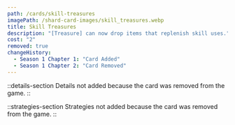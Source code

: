 ```yaml
---
path: /cards/skill-treasures
imagePath: /shard-card-images/skill_treasures.webp
title: Skill Treasures
description: "[Treasure] can now drop items that replenish skill uses."
cost: "2"
removed: true
changeHistory:
  - Season 1 Chapter 1: "Card Added"
  - Season 1 Chapter 2: "Card Removed"
---
```


::details-section
Details not added because the card was removed from the game.
::

::strategies-section
Strategies not added because the card was removed from the game.
::
